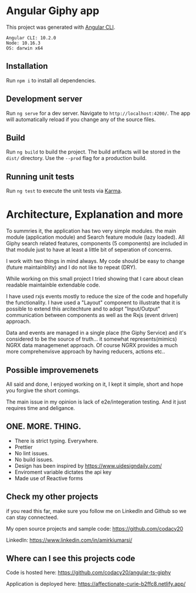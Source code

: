 # Angular Giphy app

This project was generated with [Angular CLI](https://github.com/angular/angular-cli).
```
Angular CLI: 10.2.0
Node: 10.16.3
OS: darwin x64
```

## Installation

Run `npm i` to install all dependencies.

## Development server

Run `ng serve` for a dev server. Navigate to `http://localhost:4200/`. The app will automatically reload if you change any of the source files.

## Build

Run `ng build` to build the project. The build artifacts will be stored in the `dist/` directory. Use the `--prod` flag for a production build.

## Running unit tests

Run `ng test` to execute the unit tests via [Karma](https://karma-runner.github.io).

# Architecture, Explanation and more
To summries it, the application has two very simple modules. the main module (application module) and Search feature module (lazy loaded). All Giphy search related features, components (5 components) are included in that module just to have at least a little bit of seperation of concerns.

I work with two things in mind always. My code should be easy to change (future maintainblity) and I do not like to repeat (DRY).

While working on this small project I tried showing that I care about clean readable maintainble extendable code. 

I have used rxjs events mostly to reduce the size of the code and hopefully the functionality. I have used a "Layout" component to illustrate that it is possible to extend this arcitechture and to adopt "Input/Output" communication between components as well as the Rxjs (event driven) approach.

Data and events are managed in a single place (the Giphy Service) and it's considered to be the source of truth... it somewhat represents(mimics) NGRX data managemenet approach. Of course NGRX provides a much more comprehenvisve approach by having reducers, actions etc..

## Possible improvemenets
All said and done, I enjoyed working on it, I kept it simple, short and hope you forgive the short comings.

The main issue in my opinion is lack of e2e/integeration testing. And it just requires time and deligance.

## ONE. MORE. THING.
- There is strict typing. Everywhere.
- Prettier
- No lint issues.
- No build issues.
- Design has been inspired by https://www.uidesigndaily.com/
- Enviroment variable dictates the api key
- Made use of Reactive forms


## Check my other projects
if you read this far, make sure you follow me on LinkedIn and Github so we can stay connecteed.

My open source projects and sample code: https://github.com/codacy20


LinkedIn: https://www.linkedin.com/in/amirkiumarsi/


## Where can I see this projects code
Code is hosted here: https://github.com/codacy20/angular-ts-giphy

Application is deployed here: https://affectionate-curie-b2ffc8.netlify.app/